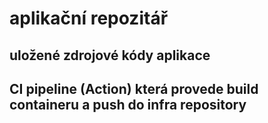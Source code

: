 # aplikační repozitář
## uložené zdrojové kódy aplikace 
## CI pipeline (Action) která provede build containeru a push do infra repository
